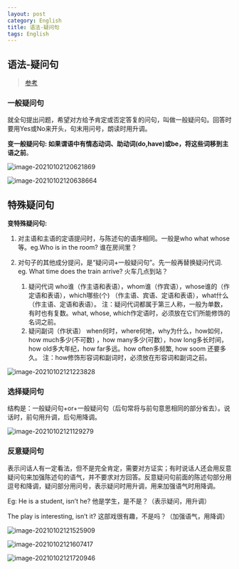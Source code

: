 ```yaml
---
layout: post
category: English
title: 语法-疑问句
tags: English
---
```


## 语法-疑问句

> [参考](https://wenku.baidu.com/view/67019d275b8102d276a20029bd64783e09127d2a.html)


### 一般疑问句

就全句提出问题，希望对方给予肯定或否定答复的问句，叫做一般疑问句。回答时要用Yes或No来开头，句末用问号，朗读时用升调。

**变一般疑问句: 如果谓语中有情态动词、助动词(do,have)或be，将这些词移到主语之前**。


![image-20210102120621869](https://cdn.jsdelivr.net/gh/mafulong/mdPic/typora/image-20210102120621869.png)

![image-20210102120638664](https://cdn.jsdelivr.net/gh/mafulong/mdPic/typora/image-20210102120638664.png)

## 特殊疑问句 

**变特殊疑问句:** 

1. 对主语和主语的定语提问时，与陈述句的语序相同。一般是who what whose等。eg.Who is in the room? 谁在房间里？
2. 对句子的其他成分提问，是“疑问词+一般疑问句”。先一般再替换疑问代词.  eg. What time does the train arrive? 火车几点到站？

	1. 疑问代词
		who谁（作主语和表语），whom谁（作宾语），whose谁的（作定语和表语），which哪些(个) （作主语、宾语、定语和表语），what什么（作主语、定语和表语）。
		注：疑问代词都属于第三人称，一般为单数，有时也有复数。what, whose, which作定语时，必须放在它们所能修饰的名词之前。
	2. 疑问副词（作状语）
		when何时，where何地，why为什么，how如何，how much多少(不可数) ，how many多少(可数），how long多长时间，how old多大年纪，how far多远。how often多频繁, how soom 还要多久。
注：how修饰形容词和副词时，必须放在形容词和副词之前。

![image-20210102121223828](https://cdn.jsdelivr.net/gh/mafulong/mdPic/typora/image-20210102121223828.png)

### 选择疑问句
结构是：一般疑问句+or+一般疑问句（后句常将与前句意思相同的部分省去）。说话时，前句用升调，后句用降调。

![image-20210102121129279](https://cdn.jsdelivr.net/gh/mafulong/mdPic/typora/image-20210102121129279.png)

### 反意疑问句

表示问话人有一定看法，但不是完全肯定，需要对方证实；有时说话人还会用反意疑问句来加强陈述句的语气，并不要求对方回答。反意疑问句前面的陈述句部分用逗号和降调，疑问部分用问号，表示疑问时用升调，用来加强语气时用降调。

Eg: He is a student, isn’t he? 他是学生，是不是？（表示疑问，用升调）

The play is interesting, isn’t it? 这部戏很有趣，不是吗？（加强语气，用降调）

![image-20210102121525909](https://cdn.jsdelivr.net/gh/mafulong/mdPic/typora/image-20210102121525909.png)

![image-20210102121607417](https://cdn.jsdelivr.net/gh/mafulong/mdPic/typora/image-20210102121607417.png)

![image-20210102121720946](https://cdn.jsdelivr.net/gh/mafulong/mdPic/typora/image-20210102121720946.png)